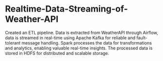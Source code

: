 # Realtime-Data-Streaming-of-Weather-API
Created an ETL pipeline. Data is extracted from WeatherAPI through Airflow, data is streamed in real-time using Apache Kafka for reliable and fault-tolerant message handling. Spark processes the data for transformations and analytics, enabling valuable real-time insights. The processed data is stored in HDFS for distributed and scalable storage.
